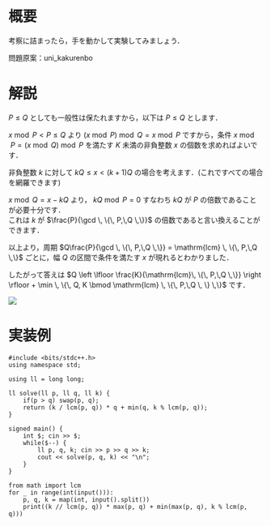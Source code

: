 # 概要
考察に詰まったら，手を動かして実験してみましょう．

問題原案：uni_kakurenbo

# 解説
$P \leq Q$ としても一般性は保たれますから，以下は $P \leq Q$ とします．

$x \bmod P < P \leq Q$ より $(x \bmod P) \bmod Q = x \bmod P$ ですから，条件 $x \bmod P = (x \bmod Q) \bmod P$ を満たす $K$ 未満の非負整数 $x$ の個数を求めればよいです．

非負整数 $k$ に対して $kQ \leq x < (k + 1)Q$ の場合を考えます．(これですべての場合を網羅できます)  

$x \bmod Q = x - kQ$ より， $kQ \bmod P = 0$ すなわち $kQ$ が $P$ の倍数であることが必要十分です．  
これは $k$ が $\frac{P}{\gcd \, \{\, P,\,Q \,\}}$ の倍数であると言い換えることができます．  

以上より，周期 $Q\frac{P}{\gcd \, \{\, P,\,Q \,\}} = \mathrm{lcm} \, \{\, P,\,Q \,\}$ ごとに，幅 $Q$ の区間で条件を満たす $x$ が現れるとわかりました．  

したがって答えは $Q \left \lfloor \frac{K}{\mathrm{lcm}\, \{\, P,\,Q \,\}} \right \rfloor + \min \, \{\, Q, K \bmod \mathrm{lcm} \, \{\, P,\,Q \, \} \,\}$ です．

![](https://user-images.githubusercontent.com/64454054/219830253-c129c1a9-587f-4470-9b37-9ecb937ffe86.png)

# 実装例
```cpp:C++
#include <bits/stdc++.h>
using namespace std;

using ll = long long;

ll solve(ll p, ll q, ll k) {
    if(p > q) swap(p, q);
    return (k / lcm(p, q)) * q + min(q, k % lcm(p, q));
}

signed main() {
    int $; cin >> $;
    while($--) {
        ll p, q, k; cin >> p >> q >> k;
        cout << solve(p, q, k) << "\n";
    }
}

```
```py:Python
from math import lcm
for _ in range(int(input())):
    p, q, k = map(int, input().split())
    print((k // lcm(p, q)) * max(p, q) + min(max(p, q), k % lcm(p, q)))

```
